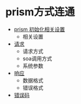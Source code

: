 # prism方式连通

- [prism 初始化相关设置](/api/prism/init.md)
  - 相关设置
- [请求](/api/prism/request.md)
  - 请求方式
  - soa调用方式
  - 系统参数
- [响应](/api/prism/response.md)
  - 数据格式
  - 错误格式
- [错误码](/api/prism/error.md)
